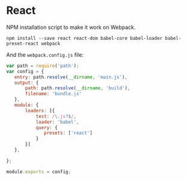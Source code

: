 # React

NPM installation script to make it work on Webpack.

```
npm install --save react react-dom babel-core babel-loader babel-preset-react webpack
```

And the `webpack.config.js` file:

```javascript
var path = require('path');
var config = {
   entry: path.resolve(__dirname, 'main.js'),
   output: {
       path: path.resolve(__dirname, 'build'),
       filename: 'bundle.js'
   },
   module: {
       loaders: [{
           test: /\.js?$/,
           loader: 'babel',
           query: {
              presets: ['react']
           }
       }]
   },

};

module.exports = config;
```
